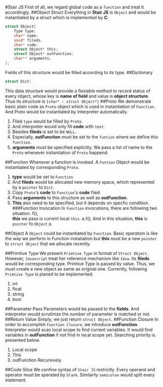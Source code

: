 #Stair JS
First of all, we regard global code as a `function` and treat it accordingly.
##Object Struct
Everything in **Stair JS** is `Object` and would be instantiated by a struct
which is implemented by **C**.
~~~C
struct Object{
	Type type;
	char* name;
	void* fileds;
	char* code;
	struct Object* this;
	struct Object* outFunction;
	char** arguments;
};
~~~
Fields of this structure would be filled according to its type.
##Dictionary
~~~C
struct Dict;
~~~
This data structure would provide a flexiable method to record status of 
every object, whose key is **name of field** and value is **object structure**.
Thus its structure is `{char* : struct Object*}`
##Proto
We demonstrate basic plain code as `Proto` object which is used in 
instantiation of `Function`. And Proto would be instantiated by Interpreter
automatically. 
1. Flied `type` would be filled by `Proto`.
2. And interpreter would only fill **code** with `text`.
3. Besides **fileds** is set to be `NULL`.
4. Especially, **outFunction** must be set to the `funtion` where we define this 
`function`.
5. **arguments** must be specified explicitly. We pass a list of name to 
the `Proto` whenever instantiation of `Proto` happend.


##Function
Whenever a function is invoked. A `Funtion` Object would be instantiated by 
corresponding `Proto`.
1. **type** would be set to `Function` 
2. And **fileds** would be allocated new memory space, which 
represented by a `pointer` to `Dict`.
3. Copy `Proto`'s **code** to `Function`'s **code** filed.
4. Pass **arguments** to this structure as well as **outFunction**.
5. **This** also need to be specified, but it depends on specfic condition.
###Function Invocation
In `Function` invocations, there are following two situation.
		f();	
**this** we pass is current local `this`.
		a.f();
And in this situation, **this** is `pointer` fo `Object` a.
 
##Object
A `Object` could be instantiated by `Function`. Basic operation is like the 
way we perform in Function instatiation but **this** must be a new `pointer` 
to `struct Object` that we allocate recently.

##Primtive Type
We present `Primtive Type` in format of `Struct Object`. However, `Javascript`
treat her reference mechanism like `Java`. Its **fileds** would be corresponding
type. Primtive Type is passed by value.
Thus, we must create a new object as same as original one. Currently, following
`Primtive Type` is planed to be implemented.
1. int
2. float
3. string
4. bool

##Parameter Pass
Parameters would be passed to the **fields**. And interpretor would scrutinize
the number of parameter is matched or not.
##Return Value
Simply, we just return `struct Object`.
##Function Closure
In order to accomplish `Function Closure`, we introduce **outFunction**.
Interpretor would scan local scope to find current variables. It would find
variables in **outFunction** if not find in local scope yet. Searching priority
is presented below.
1. Local scope
2. This
3. outFunction Recursively.

##Code Slice
We confine syntas of `Stair JS` restrictly. Every operand and operator must
be sperated by `blank`. Similarily `semicolon` would split every statement.